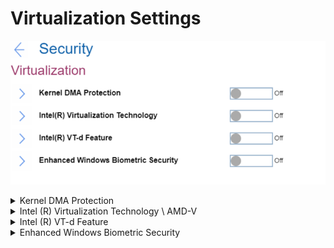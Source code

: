 # Virtualization Settings #

![](./img/virtualization.png)

<details><summary>Kernel DMA Protection</summary>

Kernel DMA protection to prevent drive-by Direct Memory Access (DMA) attacks using PCI hot plug devices connected to system.
One of 2 possible states:

1.	Off – Kernel DMA protection is off. Default, if ‘OS Optimized Defaults’ has value ‘Off’.
2.	On – Kernel DMA protection is on. Option will require additional confirmation and will automatically enable Intel (R) Virtualization Technology and Intel (R) VT-d Feature. Default, if ‘OS Optimized Defaults’ has value ‘On’.

Requires additional confirmation of changing these settings.

| WMI Setting name | Values | Locked by SVP | AMD/Intel |
|:---|:---|:---|:---|
| KernelDMAProtection | Disable, Enable | Yes | Both |

</details>

<details><summary>Intel (R) Virtualization Technology \ AMD-V</summary>


**Intel-based machine**

One of 2 possible states:

1.	On – a VMM (Virtual Machine Monitor) can utilize the additional hardware capabilities provided by Intel (R) Virtualization technology. Default, if ‘OS Optimized Defaults’ has value ‘On’.<br>
2.	Off - Intel (R) Virtualization Technology is off. Default, if ‘OS Optimized Defaults’ has value ‘Off’.

?>  It is automatically enabled and cannot be disabled if ‘Kernel DMA Protection’ is enabled.

Additional information is here: [How to enable Virtualization Technology on Lenovo PC computers](https://support.lenovo.com/de/en/solutions/ht500006).

| WMI Setting name | Values | Locked by SVP | AMD/Intel |
|:---|:---|:---|:---|
| VirtualizationTechnology | Disable, Enable | Yes | Intel |

**AMD-based machine**

One of 2 possible states:

1. **On** - VMM (Virtual Machine Monitor) can utilize the additional hardware capabilities provided by AMD-V (AMD Virtualization). Default.<br>
2. Off - AMD-V is turned off.

?>  The setting becomes enabled automatically when "Device Guard" is set to "On".

| WMI Setting name | Values | Locked by SVP | AMD/Intel |
|:---|:---|:---|:---|
| AmdVt | Disable, Enable | Yes | AMD |

</details>

<details><summary>Intel (R) VT-d Feature</summary>

One of 2 possible states:

1.	On – Intel (R) VT-d Feature is Intel (R) Virtualization Technology for Directed I/O. Default, if ‘OS Optimized Defaults’ has value ‘On’.<br>
2.	Off - Intel (R) VT-d Feature is off. Default, if ‘OS Optimized Defaults’ has value ‘Off’.


?>  It is automatically enabled and cannot be disabled if ‘Kernel DMA Protection’ is enabled.

More information on the [official Intel site](https://software.intel.com/content/www/us/en/develop/articles/intel-virtualization-technology-for-directed-io-vt-d-enhancing-intel-platforms-for-efficient-virtualization-of-io-devices.html).

| WMI Setting name | Values | Locked by SVP | AMD/Intel |
|:---|:---|:---|:---|
| VTdFeature | Disable, Enable | Yes | Intel |

</details>

<details><summary>Enhanced Windows Biometric Security</summary>

One of 2 possible states:

1.	On - allows use of ‘Enhanced sign-in security’ for fingerprint and face authentication with Windows Hello.
2.	**Off** – does not allow Windows to use ‘Enhanced sign-in security’ for biometrics. Default. <br>

?>  This option is recommended for Windows 10 October 2018 Update and for Windows 10 version 2004 and earlier, which do not support this feature.

| WMI Setting name | Values | Locked by SVP | AMD/Intel |
|:---|:---|:---|:---|
| EnhancedWindowsBiometricSecurity | Disable, Enable | Yes | Both |

</details>
